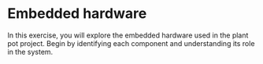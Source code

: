 # Embedded hardware

In this exercise, you will explore the embedded hardware used in the plant pot project. Begin by identifying each component and understanding its role in the system.
